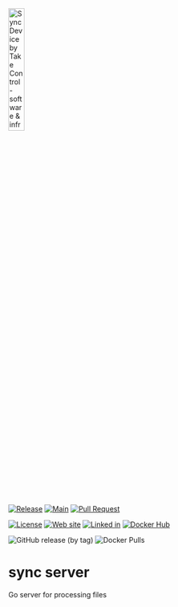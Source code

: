 <img src="https://takecontrolsoft.eu/wp-content/uploads/2023/11/TakeControlTransparentGreenLogo-1.png" alt="Sync Device by Take Control - software & infrastructure" width="25%">

[![Release](https://img.shields.io/badge/Release-v0.0.1_alpha-yellow)](https://github.com/takecontrolsoft/sync_server/releases/tag/v0.0.1-alpha)
[![Main](https://github.com/takecontrolsoft/sync_server/actions/workflows/main.yml/badge.svg)](https://github.com/takecontrolsoft/sync_server/actions/workflows/main.yml)
[![Pull Request](https://github.com/takecontrolsoft/sync_server/actions/workflows/pull_request.yml/badge.svg)](https://github.com/takecontrolsoft/sync_server/actions/workflows/pull_request.yml)

[![License](https://img.shields.io/badge/License-Apache-purple)](https://www.apache.org/licenses/LICENSE-2.0)
[![Web site](https://img.shields.io/badge/Web_site-takecontrolsoft.eu-pink)](https://takecontrolsoft.eu/)
[![Linked in](https://img.shields.io/badge/Linked_In-take_control_si-blue)](https://www.linkedin.com/company/take-control-si/)
[![Docker Hub](https://img.shields.io/badge/Docker_Hub-sync_server-blue)](https://hub.docker.com/repository/docker/takecontrolorg/sync_server/general)

![GitHub release (by tag)](https://img.shields.io/github/downloads/takecontrolsoft/sync_server/v0.0.1-alpha/total)
![Docker Pulls](https://img.shields.io/docker/pulls/takecontrolorg/sync_server)

# sync server
Go server for processing files
